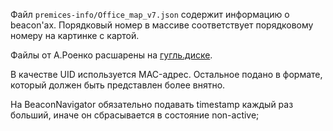 


Файл `premices-info/Office_map_v7.json` содержит информацию о beacon'ах. 
Порядковый номер в массиве соответствует порядковому номеру на картинке с картой.  

Файлы от А.Роенко расшарены на [гугль.диске](https://drive.google.com/drive/folders/0B6cukDFj8shfdk5hTFQ5NHB3Tms).

В качестве UID используется MAC-адрес. Остальное подано в формате, 
который должен быть представлен более внятно.

На BeaconNavigator обязательно подавать timestamp каждый раз больший, 
иначе он сбрасывается в состояние non-active;